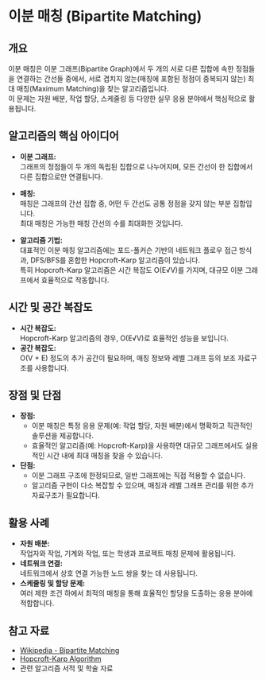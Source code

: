 # 이분 매칭 (Bipartite Matching)

## 개요
이분 매칭은 이분 그래프(Bipartite Graph)에서 두 개의 서로 다른 집합에 속한 정점들을 연결하는 간선들 중에서, 서로 겹치지 않는(매칭에 포함된 정점이 중복되지 않는) 최대 매칭(Maximum Matching)을 찾는 알고리즘입니다.  
이 문제는 자원 배분, 작업 할당, 스케줄링 등 다양한 실무 응용 분야에서 핵심적으로 활용됩니다.

## 알고리즘의 핵심 아이디어
- **이분 그래프:**  
  그래프의 정점들이 두 개의 독립된 집합으로 나누어지며, 모든 간선이 한 집합에서 다른 집합으로만 연결됩니다.
  
- **매칭:**  
  매칭은 그래프의 간선 집합 중, 어떤 두 간선도 공통 정점을 갖지 않는 부분 집합입니다.  
  최대 매칭은 가능한 매칭 간선의 수를 최대화한 것입니다.

- **알고리즘 기법:**  
  대표적인 이분 매칭 알고리즘에는 포드-풀커슨 기반의 네트워크 플로우 접근 방식과, DFS/BFS를 혼합한 Hopcroft-Karp 알고리즘이 있습니다.  
  특히 Hopcroft-Karp 알고리즘은 시간 복잡도 O(E√V)를 가지며, 대규모 이분 그래프에서 효율적으로 작동합니다.

## 시간 및 공간 복잡도
- **시간 복잡도:**  
  Hopcroft-Karp 알고리즘의 경우, O(E√V)로 효율적인 성능을 보입니다.
- **공간 복잡도:**  
  O(V + E) 정도의 추가 공간이 필요하며, 매칭 정보와 레벨 그래프 등의 보조 자료구조를 사용합니다.

## 장점 및 단점
- **장점:**  
  - 이분 매칭은 특정 응용 문제(예: 작업 할당, 자원 배분)에서 명확하고 직관적인 솔루션을 제공합니다.
  - 효율적인 알고리즘(예: Hopcroft-Karp)을 사용하면 대규모 그래프에서도 실용적인 시간 내에 최대 매칭을 찾을 수 있습니다.
- **단점:**  
  - 이분 그래프 구조에 한정되므로, 일반 그래프에는 직접 적용할 수 없습니다.
  - 알고리즘 구현이 다소 복잡할 수 있으며, 매칭과 레벨 그래프 관리를 위한 추가 자료구조가 필요합니다.

## 활용 사례
- **자원 배분:**  
  작업자와 작업, 기계와 작업, 또는 학생과 프로젝트 매칭 문제에 활용됩니다.
- **네트워크 연결:**  
  네트워크에서 상호 연결 가능한 노드 쌍을 찾는 데 사용됩니다.
- **스케줄링 및 할당 문제:**  
  여러 제한 조건 하에서 최적의 매칭을 통해 효율적인 할당을 도출하는 응용 분야에 적합합니다.

## 참고 자료
- [Wikipedia - Bipartite Matching](https://en.wikipedia.org/wiki/Matching_(graph_theory))
- [Hopcroft-Karp Algorithm](https://en.wikipedia.org/wiki/Hopcroft%E2%80%93Karp_algorithm)
- 관련 알고리즘 서적 및 학술 자료